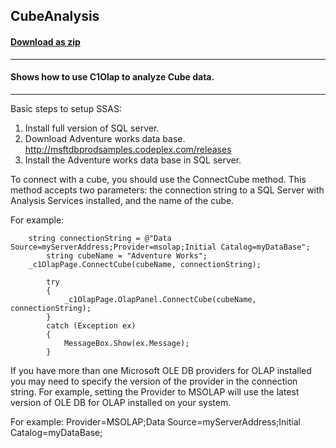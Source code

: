 ## CubeAnalysis
#### [Download as zip](https://grapecity.github.io/DownGit/#/home?url=https://github.com/GrapeCity/ComponentOne-WPF-Samples/tree/master/NET_4.6.2/C1.WPF.Olap/CS/CubeAnalysis/CubeAnalysis)
____
#### Shows how to use C1Olap to analyze Cube data.
____
Basic steps to setup SSAS:

1) Install full version of SQL server.
2) Download Adventure works data base.
http://msftdbprodsamples.codeplex.com/releases
3) Install the Adventure works data base in SQL server.

To connect with a cube, you should use the ConnectCube method. This method accepts two parameters: 
the connection string to a SQL Server with Analysis Services installed, and the name of the cube.

For example:
```
	string connectionString = @"Data Source=myServerAddress;Provider=msolap;Initial Catalog=myDataBase";
        string cubeName = "Adventure Works";
	_c1OlapPage.ConnectCube(cubeName, connectionString);

        try
        {
            _c1OlapPage.OlapPanel.ConnectCube(cubeName, connectionString);
        }
        catch (Exception ex)
        {
            MessageBox.Show(ex.Message);
        }
```
If you have more than one Microsoft OLE DB providers for OLAP installed you may need to specify the version of the provider in the connection string. 
For example, setting the Provider to MSOLAP will use the latest version of OLE DB for OLAP installed on your system.

For example:
Provider=MSOLAP;Data Source=myServerAddress;Initial Catalog=myDataBase;
